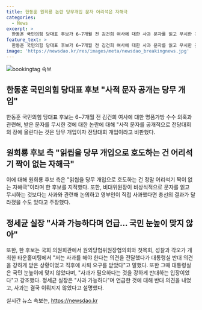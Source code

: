 ```yaml
---
title: 한동훈 원희룡 논란 당무개입 문자 어리석은 자해극
categories:
  - News
excerpt: >
  한동훈 국민의힘 당대표 후보가 6~7개월 전 김건희 여사에 대한 사과 문자를 읽고 무시한 것을 비난받고 있다. 그는 해당 문자가 전당대회에 개입을 막기 위한 것으로 해석했으며, 사과에 반대한 대통령실을 비판했다. 이에 원희룡 후보 측은 읽씹을 당무 개입이라고 비난하면서 공세를 이어갔다. 동시에 원 후보 측은 비대위원장이 당의 주인이냐는 의문을 제기하며 대응했다.
feature_text: >
  한동훈 국민의힘 당대표 후보가 6~7개월 전 김건희 여사에 대한 사과 문자를 읽고 무시한 것을 비난받고 있다. 그는 해당 문자가 전당대회에 개입을 막기 위한 것으로 해석했으며, 사과에 반대한 대통령실을 비판했다. 이에 원희룡 후보 측은 읽씹을 당무 개입이라고 비난하면서 공세를 이어갔다. 동시에 원 후보 측은 비대위원장이 당의 주인이냐는 의문을 제기하며 대응했다.
image: 'https://newsdao.kr/res/images/meta/newsdao_breakingnews.jpg'
---
```


<p><img src="https://newsdao.kr/res/images/meta/newsdao_breakingnews.jpg" alt="bookingtag 속보" /></p>

<h2 data-ke-size="size26">한동훈 국민의힘 당대표 후보 "사적 문자 공개는 당무 개입"</h2>

<p data-ke-size="size16">한동훈 국민의힘 당대표 후보는 6~7개월 전 김건희 여사에 대한 명품가방 수수 의혹과 관련해, 받은 문자를 무시한 것에 대한 논란에 대해 "사적 문자를 공개적으로 전당대회의 장에 올린다는 것은 당무 개입이자 전당대회 개입이라고 비판했다.</p>

<h2 data-ke-size="size26">원희룡 후보 측 "읽씹을 당무 개입으로 호도하는 건 어리석기 짝이 없는 자해극"</h2>

<p data-ke-size="size16">이에 대해 원희룡 후보 측은 "읽씹을 당무 개입으로 호도하는 건 정말 어리석기 짝이 없는 자해극"이라며 한 후보를 지적했다. 또한, 비대위원장이 비상식적으로 문자를 읽고 무시하는 것보다는 사과와 관련해 논의하고 영부인이 직접 사과했다면 총선의 결과가 달라졌을 수도 있다고 주장했다.</p>

<h2 data-ke-size="size26">정세균 실장 "사과 가능하다며 언급… 국민 눈높이 맞지 않아"</h2>

<p data-ke-size="size16">또한, 한 후보는 국회 의원회관에서 원외당협위원장협의회와 첫목회, 성찰과 각오가 개최한 타운홀미팅에서 "저는 사과를 해야 한다는 의견을 전달했다가 대통령실 반대 의견을 강하게 받은 상황이었고 직후에 사퇴 요구를 받았다"고 말했다. 또한 그때 대통령실은 국민 눈높이에 맞지 않았다며, "사과가 필요하다는 것을 강하게 반대하는 입장이었다"고 강조했다. 정세균 실장은 "사과 가능하다"며 언급한 것에 대해 반대 의견을 내었고, 사과는 결국 이뤄지지 않았다고 설명했다.</p>
실시간 뉴스 속보는, <a href="https://newsdao.kr" rel="dofollow">https://newsdao.kr</a>


